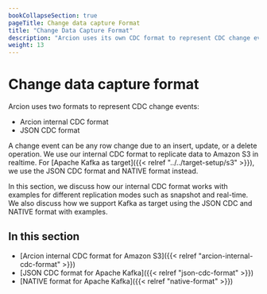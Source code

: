 ```yaml
---
bookCollapseSection: true
pageTitle: Change data capture Format
title: "Change Data Capture Format"
description: "Arcion uses its own CDC format to represent CDC change events. This format is supported for Amazon S3, along with the JSON CDC format for Kafka as target."
weight: 13
---
```


# Change data capture format

Arcion uses two formats to represent CDC change events: 

- Arcion internal CDC format
- JSON CDC format

A change event can be any row change due to an insert, update, or a delete operation. We use our internal CDC format to replicate data to Amazon S3 in realtime. For [Apache Kafka as target]({{< relref "../../target-setup/s3" >}}), we use the JSON CDC format and NATIVE format instead.

In this section, we discuss how our internal CDC format works with examples for different replication modes such as snapshot and real-time. We also discuss how we support Kafka as target using the JSON CDC and NATIVE format with examples.

## In this section

- [Arcion internal CDC format for Amazon S3]({{< relref "arcion-internal-cdc-format" >}})
- [JSON CDC format for Apache Kafka]({{< relref "json-cdc-format" >}})
- [NATIVE format for Apache Kafka]({{< relref "native-format" >}})